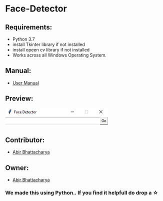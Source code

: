 # Face-Detector
##  Requirements:
* Python 3.7
* install Tkinter library if not installed
* install opeen cv library if not installed
* Works across all Windows Operating System.
## Manual:
* [User Manual](User_manual.md)
## Preview:
![](Untitled.png)
## Contributor:
* [Abir Bhattacharya](https://github.com/abirbhattacharya82)
## Owner:
* [Abir Bhattacharya](https://github.com/abirbhattacharya82)
### We made this using Python.. If you find it helpfull do drop a ☆
